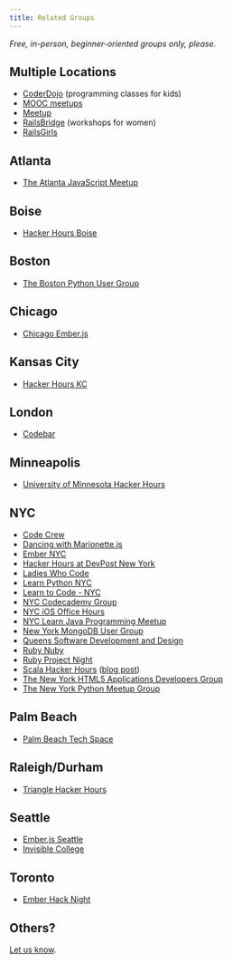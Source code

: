 ```yaml
---
title: Related Groups
---
```


*Free, in-person, beginner-oriented groups only, please.*

## Multiple Locations

* [CoderDojo](http://coderdojo.com/) (programming classes for kids)
* [MOOC meetups](http://moocs.meetup.com/)
* [Meetup](http://www.meetup.com/find/?categories=34)
* [RailsBridge](http://www.railsbridge.org/) (workshops for women)
* [RailsGirls](http://railsgirls.com/)

## Atlanta

* [The Atlanta JavaScript Meetup](http://www.meetup.com/AtlantaJavaScript/)

## Boise

* [Hacker Hours Boise](http://hackerhoursboise.github.io/)

## Boston

* [The Boston Python User Group](http://www.meetup.com/bostonpython/)

## Chicago

* [Chicago Ember.js](http://www.meetup.com/Chicago-Ember-js/)

## Kansas City

* [Hacker Hours KC](http://www.meetup.com/Hacker-Hours-KC/)

## London

* [Codebar](http://codebar.io)

## Minneapolis

* [University of Minnesota Hacker Hours](http://umnhackerhours.github.io/)

## NYC

* [Code Crew](http://www.meetup.com/codecrewny/)
* [Dancing with Marionette.js](http://www.meetup.com/Dancing-with-Marionette-js/)
* [Ember NYC](http://www.meetup.com/EmberJS-NYC/)
* [Hacker Hours at DevPost New York](http://www.meetup.com/Hacker-Hours-at-Devpost-New-York/)
* [Ladies Who Code](http://www.meetup.com/Ladies-Who-Code/)
* [Learn Python NYC](http://www.meetup.com/learn-python-nyc/)
* [Learn to Code - NYC](http://www.meetup.com/Learn-to-Code-NYC/)
* [NYC Codecademy Group](http://www.meetup.com/NYC-Codecademy-Group/)
* [NYC iOS Office Hours](http://www.meetup.com/NYC-iOS-Office-Hours/)
* [NYC Learn Java Programming Meetup](http://www.meetup.com/Learn-Java-Programming/)
* [New York MongoDB User Group](http://www.meetup.com/New-York-MongoDB-User-Group/)
* [Queens Software Development and Design](http://www.meetup.com/Queens-Bayside-Sofware-Development-and-Design/)
* [Ruby Nuby](http://www.meetup.com/ruby-nuby-info/)
* [Ruby Project Night](http://www.meetup.com/Ruby-Project-Night-NYC/)
* [Scala Hacker Hours](http://www.meetup.com/Scala-Hacker-Hours/) ([blog post](http://tech.gilt.com/2013/07/17/attend-our-first-ever-scala-hacker-hours-meetup-on/))
* [The New York HTML5 Applications Developers Group](http://www.meetup.com/html5-app-developers/)
* [The New York Python Meetup Group](http://www.meetup.com/nycpython/)

## Palm Beach

* [Palm Beach Tech Space](https://www.meetup.com/Palm-Beach-Tech-Space/)

## Raleigh/Durham

* [Triangle Hacker Hours](http://www.meetup.com/trianglehackerhours/)

## Seattle

* [Ember.js Seattle](http://www.meetup.com/Ember-js-Seattle-Meetup/)
* [Invisible College](http://www.meetup.com/Invisible-College-Meetup/)

## Toronto

* [Ember Hack Night](http://www.meetup.com/Ember-Hack-Night/)

## Others?

[Let us know](https://github.com/afeld/hackerhours.org/issues/new).
